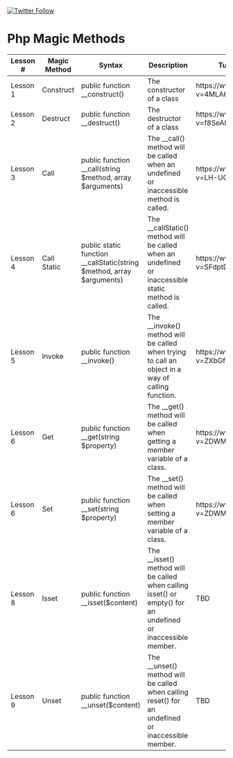 [![Twitter Follow](https://img.shields.io/twitter/follow/cleancodestudio.svg?style=social)](https://twitter.com/cleancodestudio) 

# Php Magic Methods

<table>
  <thead>
    <tr>
        <th>Lesson #</th>
        <th>Magic Method</th>
        <th>Syntax</th>
        <th>Description</th>
        <th>Tutorial Screencast</th>
    </tr>
  </thead>
  <tbody>
    <tr>
        <td>Lesson 1</td>
        <td>Construct</td>
        <td>public function __construct()</td>
        <td>The constructor of a class</td>
        <td>https://www.youtube.com/watch?v=4MLA6ssPHGA</td>
    </tr>
    <tr>
        <td>Lesson 2</td>
        <td>Destruct</td>
        <td>public function __destruct()</td>
        <td>The destructor of a class</td>
        <td>https://www.youtube.com/watch?v=f8SeAh_pZ80</td>
    </tr>
    <tr>
        <td>Lesson 3</td>
        <td>Call</td>
        <td>public function __call(string $method, array $arguments)</td>
        <td>The __call() method will be called when an undefined or inaccessible method is called.</td>
        <td>https://www.youtube.com/watch?v=LH-UCiPseP8</td>
    </tr>
    <tr>
        <td>Lesson 4</td>
        <td>Call Static</td>
        <td>public static function __callStatic(string $method, array $arguments)</td>
        <td>The __callStatic() method will be called when an undefined or inaccessible static method is called.</td>
        <td>https://www.youtube.com/watch?v=SFdptDojwJ8</td>
    </tr>
      <tr>
        <td>Lesson 5</td>
        <td>Invoke</td>
        <td>public function __invoke()</td>
        <td>The __invoke() method will be called when trying to call an object in a way of calling function.</td>
        <td>https://www.youtube.com/watch?v=ZXbGfMcFzUM</td>
    </tr>
    <tr>
        <td>Lesson 6</td>
        <td>Get</td>
        <td>public function __get(string $property)</td>
        <td>The __get() method will be called when getting a member variable of a class.</td>
        <td>https://www.youtube.com/watch?v=ZDWMeA0sxLI</td>
    </tr>
    <tr>
        <td>Lesson 6</td>
        <td>Set</td>
        <td>public function __set(string $property)</td>
        <td>The __set() method will be called when setting a member variable of a class.</td>
        <td>https://www.youtube.com/watch?v=ZDWMeA0sxLI</td>
    </tr>
    <tr>
        <td>Lesson 8</td>
        <td>Isset</td>
        <td>public function __isset($content)</td>
        <td>The __isset() method will be called when calling isset()  or empty() for an undefined or inaccessible member.</td>
        <td>TBD</td>
    </tr>
    <tr>
        <td>Lesson 9</td>
        <td>Unset</td>
        <td>public function __unset($content)</td>
        <td>The __unset() method will be called when calling reset() for an undefined or inaccessible member.</td>
        <td>TBD</td>
    </tr>
  </tbody>
</table>
